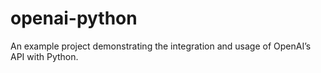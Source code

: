 # openai-python
An example project demonstrating the integration and usage of OpenAI’s API with Python.
